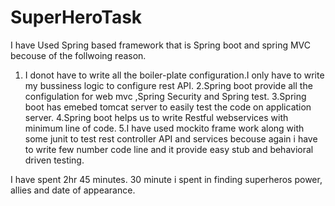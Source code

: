 # SuperHeroTask

I have Used Spring based framework that is Spring boot and spring MVC becouse of the follwoing reason.
1. I donot have to write all the boiler-plate configuration.I only have to write my bussiness logic to configure rest API.
2.Spring boot provide all the configulation for web mvc ,Spring Security and Spring test.
3.Spring boot has emebed tomcat server to easily test the code on application server.
4.Spring boot helps us to write Restful webservices with minimum line of code.
5.I have used mockito frame work along with some junit to test rest controller API and services becouse again i have to write few number code line and it provide easy stub and behavioral driven testing.

I have spent 2hr 45 minutes.
30 minute i spent in finding superheros power, allies and date of appearance.

